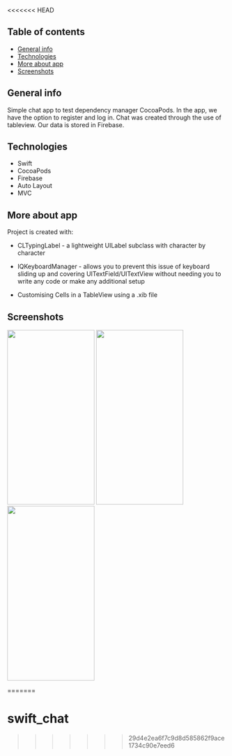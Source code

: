 <<<<<<< HEAD
## Table of contents
* [General info](#general-info)
* [Technologies](#technologies)
* [More about app](#more-about-app)
* [Screenshots](#screenshots)

## General info
Simple chat app to test dependency manager CocoaPods. In the app, we have the option to register and log in. Chat was created through the use of tableview. Our data is stored in Firebase. 

## Technologies

* Swift
* CocoaPods
* Firebase
* Auto Layout
* MVC

## More about app
Project is created with:

* CLTypingLabel - a lightweight UILabel subclass with character by character

* IQKeyboardManager - allows you to prevent this issue of keyboard sliding up and covering UITextField/UITextView without needing you to write any code or make any additional setup

* Customising Cells in a TableView
using a .xib file

## Screenshots
<img src="https://github.com/patrykopielka/SwiftChat/blob/master/screenshots/welcomeScreen.png" width="200" height="400">
<img src="https://github.com/patrykopielka/SwiftChat/blob/master/screenshots/logInScreen.png" width="200" height="400">
<img src="https://github.com/patrykopielka/SwiftChat/blob/master/screenshots/chatScreen.png" width="200" height="400">


=======
# swift_chat
>>>>>>> 29d4e2ea6f7c9d8d585862f9ace1734c90e7eed6
